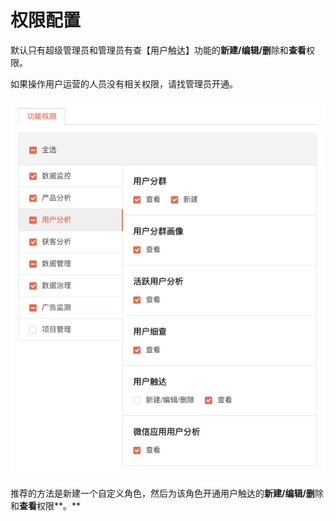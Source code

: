 # 权限配置

默认只有超级管理员和管理员有查【用户触达】功能的**新建/编辑/删**除和**查看**权限。

如果操作用户运营的人员没有相关权限，请找管理员开通。

![](../.gitbook/assets/image%20%2855%29.png)

推荐的方法是新建一个自定义角色，然后为该角色开通用户触达的**新建/编辑/删**除和**查看**权限**。**

